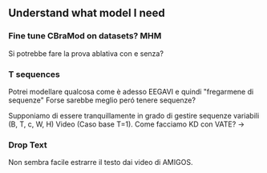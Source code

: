 ## Understand what model I need

### Fine tune CBraMod on datasets? MHM
Si potrebbe fare la prova ablativa con e senza?

### T sequences

Potrei modellare qualcosa come è adesso EEGAVI e quindi "fregarmene di sequenze"
Forse sarebbe meglio peró tenere sequenze?

Supponiamo di essere tranquillamente in grado di gestire sequenze variabili (B, T, c, W, H) Video (Caso base T=1).
Come facciamo KD con VATE? -> 
>


### Drop Text
Non sembra facile estrarre il testo dai video di AMIGOS.
